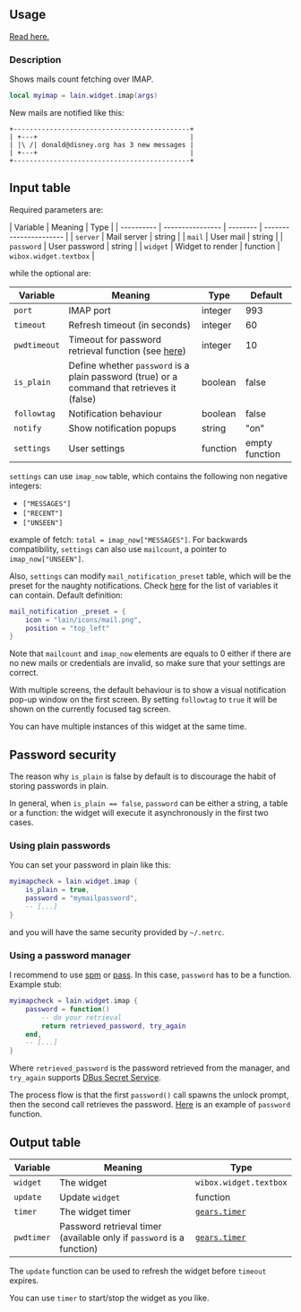 ## Usage

[Read here.](https://github.com/lcpz/lain/wiki/Widgets#usage)

### Description

Shows mails count fetching over IMAP.

```lua
local myimap = lain.widget.imap(args)
```

New mails are notified like this:

    +--------------------------------------------+
    | +---+                                      |
    | |\ /| donald@disney.org has 3 new messages |
    | +---+                                      |
    +--------------------------------------------+

## Input table

Required parameters are:

| Variable   | Meaning          | Type     |
| ---------- | ---------------- | -------- | ---------------------- |
| `server`   | Mail server      | string   |
| `mail`     | User mail        | string   |
| `password` | User password    | string   |
| `widget`   | Widget to render | function | `wibox.widget.textbox` |

while the optional are:

| Variable     | Meaning                                                                                                        | Type     | Default        |
| ------------ | -------------------------------------------------------------------------------------------------------------- | -------- | -------------- |
| `port`       | IMAP port                                                                                                      | integer  | 993            |
| `timeout`    | Refresh timeout (in seconds)                                                                                   | integer  | 60             |
| `pwdtimeout` | Timeout for password retrieval function (see [here](https://github.com/lcpz/lain/wiki/imap#password-security)) | integer  | 10             |
| `is_plain`   | Define whether `password` is a plain password (true) or a command that retrieves it (false)                    | boolean  | false          |
| `followtag`  | Notification behaviour                                                                                         | boolean  | false          |
| `notify`     | Show notification popups                                                                                       | string   | "on"           |
| `settings`   | User settings                                                                                                  | function | empty function |

`settings` can use `imap_now` table, which contains the following non negative integers:

- `["MESSAGES"]`
- `["RECENT"]`
- `["UNSEEN"]`

example of fetch: `total = imap_now["MESSAGES"]`. For backwards compatibility, `settings` can also use `mailcount`, a pointer to `imap_now["UNSEEN"]`.

Also, `settings` can modify `mail_notification_preset` table, which will be the preset for the naughty notifications. Check [here](https://awesomewm.org/apidoc/libraries/naughty.html#notify) for the list of variables it can contain. Default definition:

```lua
mail_notification _preset = {
    icon = "lain/icons/mail.png",
    position = "top_left"
}
```

Note that `mailcount` and `imap_now` elements are equals to 0 either if there are no new mails or credentials are invalid, so make sure that your settings are correct.

With multiple screens, the default behaviour is to show a visual notification pop-up window on the first screen. By setting `followtag` to `true` it will be shown on the currently focused tag screen.

You can have multiple instances of this widget at the same time.

## Password security

The reason why `is_plain` is false by default is to discourage the habit of storing passwords in plain.

In general, when `is_plain == false`, `password` can be either a string, a table or a function: the widget will execute it asynchronously in the first two cases.

### Using plain passwords

You can set your password in plain like this:

```lua
myimapcheck = lain.widget.imap {
    is_plain = true,
    password = "mymailpassword",
    -- [...]
}
```

and you will have the same security provided by `~/.netrc`.

### Using a password manager

I recommend to use [spm](https://notabug.org/kl3/spm) or [pass](https://www.passwordstore.org). In this case, `password` has to be a function. Example stub:

```lua
myimapcheck = lain.widget.imap {
    password = function()
        -- do your retrieval
        return retrieved_password, try_again
    end,
    -- [...]
}
```

Where `retrieved_password` is the password retrieved from the manager, and `try_again` supports [DBus Secret Service](https://specifications.freedesktop.org/secret-service).

The process flow is that the first `password()` call spawns the unlock prompt, then the second call retrieves the password. [Here](https://gist.github.com/lcpz/1854fc4320f4701957cd5309c8eed4a6) is an example of `password` function.

## Output table

| Variable   | Meaning                                                               | Type                                                                    |
| ---------- | --------------------------------------------------------------------- | ----------------------------------------------------------------------- |
| `widget`   | The widget                                                            | `wibox.widget.textbox`                                                  |
| `update`   | Update `widget`                                                       | function                                                                |
| `timer`    | The widget timer                                                      | [`gears.timer`](https://awesomewm.org/doc/api/classes/gears.timer.html) |
| `pwdtimer` | Password retrieval timer (available only if `password` is a function) | [`gears.timer`](https://awesomewm.org/doc/api/classes/gears.timer.html) |

The `update` function can be used to refresh the widget before `timeout` expires.

You can use `timer` to start/stop the widget as you like.
